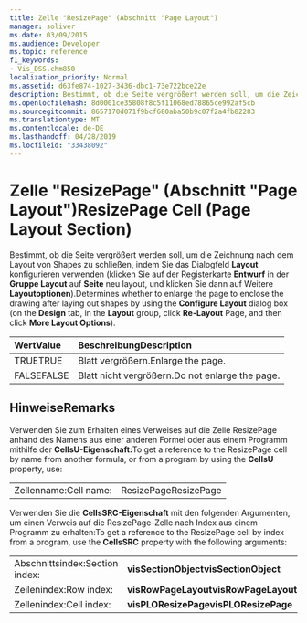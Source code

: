 ```yaml
---
title: Zelle "ResizePage" (Abschnitt "Page Layout")
manager: soliver
ms.date: 03/09/2015
ms.audience: Developer
ms.topic: reference
f1_keywords:
- Vis_DSS.chm850
localization_priority: Normal
ms.assetid: d63fe874-1027-3436-dbc1-73e722bce22e
description: Bestimmt, ob die Seite vergrößert werden soll, um die Zeichnung mit einzuschließen, nachdem Shapes mithilfe des Dialogfelds Layout konfigurieren ausgerichtet wurden (klicken Sie auf der Registerkarte Entwurf in der Gruppe Layout auf Seite neu anordnen, und klicken Sie dann auf Weitere Layoutoptionen).
ms.openlocfilehash: 8d0001ce35808f8c5f11068ed78865ce992af5cb
ms.sourcegitcommit: 8657170d071f9bcf680aba50b9c07f2a4fb82283
ms.translationtype: MT
ms.contentlocale: de-DE
ms.lasthandoff: 04/28/2019
ms.locfileid: "33438092"
---
```

# <a name="resizepage-cell-page-layout-section"></a><span data-ttu-id="a02bd-103">Zelle "ResizePage" (Abschnitt "Page Layout")</span><span class="sxs-lookup"><span data-stu-id="a02bd-103">ResizePage Cell (Page Layout Section)</span></span>

<span data-ttu-id="a02bd-104">Bestimmt, ob die Seite vergrößert werden soll, um die Zeichnung nach dem Layout von Shapes zu schließen, indem Sie das Dialogfeld **Layout** konfigurieren verwenden (klicken Sie auf der Registerkarte **Entwurf** in der **Gruppe Layout** auf **Seite** neu layout, und klicken Sie dann auf Weitere **Layoutoptionen**).</span><span class="sxs-lookup"><span data-stu-id="a02bd-104">Determines whether to enlarge the page to enclose the drawing after laying out shapes by using the **Configure Layout** dialog box (on the **Design** tab, in the **Layout** group, click **Re-Layout** Page, and then click **More Layout Options**).</span></span>
  
|<span data-ttu-id="a02bd-105">**Wert**</span><span class="sxs-lookup"><span data-stu-id="a02bd-105">**Value**</span></span>|<span data-ttu-id="a02bd-106">**Beschreibung**</span><span class="sxs-lookup"><span data-stu-id="a02bd-106">**Description**</span></span>|
|:-----|:-----|
| <span data-ttu-id="a02bd-107">TRUE</span><span class="sxs-lookup"><span data-stu-id="a02bd-107">TRUE</span></span>  <br/> | <span data-ttu-id="a02bd-108">Blatt vergrößern.</span><span class="sxs-lookup"><span data-stu-id="a02bd-108">Enlarge the page.</span></span>  <br/> |
| <span data-ttu-id="a02bd-109">FALSE</span><span class="sxs-lookup"><span data-stu-id="a02bd-109">FALSE</span></span>  <br/> | <span data-ttu-id="a02bd-110">Blatt nicht vergrößern.</span><span class="sxs-lookup"><span data-stu-id="a02bd-110">Do not enlarge the page.</span></span>  <br/> |
   
## <a name="remarks"></a><span data-ttu-id="a02bd-111">Hinweise</span><span class="sxs-lookup"><span data-stu-id="a02bd-111">Remarks</span></span>

<span data-ttu-id="a02bd-112">Verwenden Sie zum Erhalten eines Verweises auf die Zelle ResizePage anhand des Namens aus einer anderen Formel oder aus einem Programm mithilfe der **CellsU-Eigenschaft:**</span><span class="sxs-lookup"><span data-stu-id="a02bd-112">To get a reference to the ResizePage cell by name from another formula, or from a program by using the **CellsU** property, use:</span></span> 
  
|||
|:-----|:-----|
| <span data-ttu-id="a02bd-113">Zellenname:</span><span class="sxs-lookup"><span data-stu-id="a02bd-113">Cell name:</span></span>  <br/> | <span data-ttu-id="a02bd-114">ResizePage</span><span class="sxs-lookup"><span data-stu-id="a02bd-114">ResizePage</span></span>  <br/> |
   
<span data-ttu-id="a02bd-115">Verwenden Sie die **CellsSRC-Eigenschaft** mit den folgenden Argumenten, um einen Verweis auf die ResizePage-Zelle nach Index aus einem Programm zu erhalten:</span><span class="sxs-lookup"><span data-stu-id="a02bd-115">To get a reference to the ResizePage cell by index from a program, use the **CellsSRC** property with the following arguments:</span></span> 
  
|||
|:-----|:-----|
| <span data-ttu-id="a02bd-116">Abschnittsindex:</span><span class="sxs-lookup"><span data-stu-id="a02bd-116">Section index:</span></span>  <br/> |<span data-ttu-id="a02bd-117">**visSectionObject**</span><span class="sxs-lookup"><span data-stu-id="a02bd-117">**visSectionObject**</span></span> <br/> |
| <span data-ttu-id="a02bd-118">Zeilenindex:</span><span class="sxs-lookup"><span data-stu-id="a02bd-118">Row index:</span></span>  <br/> |<span data-ttu-id="a02bd-119">**visRowPageLayout**</span><span class="sxs-lookup"><span data-stu-id="a02bd-119">**visRowPageLayout**</span></span> <br/> |
| <span data-ttu-id="a02bd-120">Zellenindex:</span><span class="sxs-lookup"><span data-stu-id="a02bd-120">Cell index:</span></span>  <br/> |<span data-ttu-id="a02bd-121">**visPLOResizePage**</span><span class="sxs-lookup"><span data-stu-id="a02bd-121">**visPLOResizePage**</span></span> <br/> |
   

